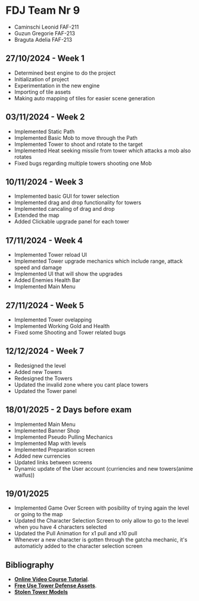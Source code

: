 # FDJ Team Nr 9
* Caminschi Leonid FAF-211
* Guzun Gregorie FAF-213
* Braguta Adelia FAF-213

## 27/10/2024 - Week 1
* Determined best engine to do the project
* Initialization of project
* Experimentation in the new engine
* Importing of tile assets
* Making auto mapping of tiles for easier scene generation 

## 03/11/2024 - Week 2
* Implemented Static Path
* Implemented Basic Mob to move through the Path
* Implemented Tower to shoot and rotate to the target
* Implemented Heat seeking missile from tower which attacks a mob also rotates
* Fixed bugs regarding multiple towers shooting one Mob

## 10/11/2024 - Week 3
* Implemented basic GUI for tower selection
* Implemented drag and drop functionality for towers
* Implemented cancaling of drag and drop
* Extended the map 
* Added Clickable upgrade panel for each tower

## 17/11/2024 - Week 4
* Implemented Tower reload UI
* Implemented Tower upgrade mechanics which include range, attack speed and damage
* Implemented UI that will show the upgrades
* Added Enemies Health Bar
* Implemented Main Menu

## 27/11/2024 - Week 5
* Implemented Tower ovelapping
* Implemented Working Gold and Health
* Fixed some Shooting and Tower related bugs

## 12/12/2024 - Week 7
* Redesigned the level
* Added new Towers
* Redesigned the Towers
* Updated the invalid zone where you cant place towers
* Updated the Tower panel

## 18/01/2025 - 2 Days before exam
* Implemented Main Menu
* Implemented Banner Shop
* Implemented Pseudo Pulling Mechanics
* Implemented Map with levels
* Implemented Preparation screen
* Added new currencies
* Updated links between screens
* Dynamic update of the User account (curriencies and new towers(anime waifus))

## 19/01/2025
* Implemented Game Over Screen with posibility of trying again the level or going to the map
* Updated the Character Selection Screen to only allow to go to the level when you have 4 characters selected
* Updated the Pull Animation for x1 pull and x10 pull
* Whenever a new character is gotten through the gatcha mechanic, it's automaticly added to the character selection screen

## Bibliography
* **[Online Video Course Tutorial](https://www.youtube.com/watch?v=tR_8Ch9aZ_Q&list=PLPuNhh82sRgk7S85quXb2_XI8b_jbmruB)**.
* **[Free Use Tower Defense Assets](https://www.kenney.nl/assets/tower-defense-top-down)**.
* **[Stolen Tower Models](https://www.instagram.com/ekasetyanugraha/)**

